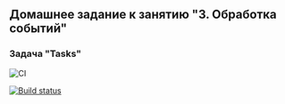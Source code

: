 ## Домашнее задание к занятию "3. Обработка событий"
### Задача "Tasks"

![CI](https://github.com/JaneKhris/ahj-hw3-2-tasks/actions/workflows/web.yml/badge.svg)

[![Build status](https://ci.appveyor.com/api/projects/status/a60c8y992dqiqqaq?svg=true)](https://ci.appveyor.com/project/JaneKhris/ahj-hw3-2-tasks)